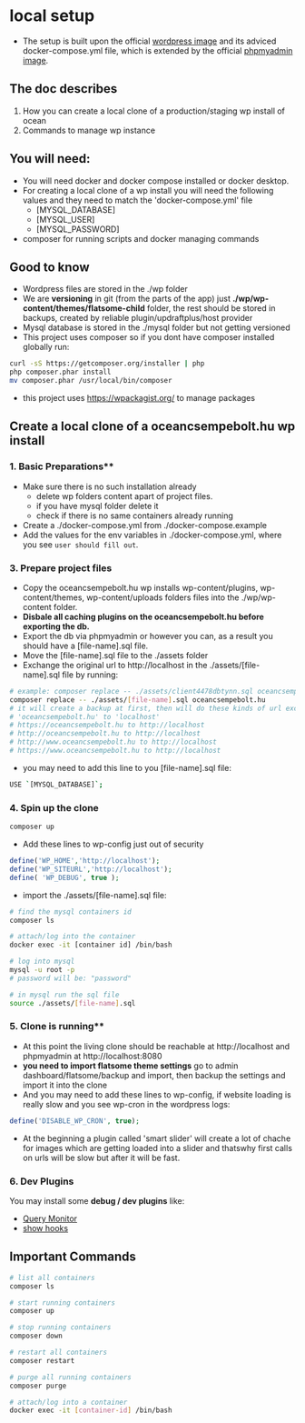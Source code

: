 #  

# local setup
- The setup is built upon the official [wordpress image](https://hub.docker.com/_/wordpres) and its adviced docker-compose.yml file,
which is extended by the official [phpmyadmin image](https://hub.docker.com/r/phpmyadmin/phpmyadmin/). 

## The doc describes
 1. How you can create a local clone of a production/staging wp install of ocean
 3. Commands to manage wp instance

## You will need:
- You will need docker and docker compose installed or docker desktop.
- For creating a local clone of a wp install you will need the following values and they need to match the 'docker-compose.yml' file
  - [MYSQL_DATABASE]
  - [MYSQL_USER]
  - [MYSQL_PASSWORD]
- composer for running scripts and docker managing commands

## Good to know
- Wordpress files are stored in the ./wp folder
- We are **versioning** in git (from the parts of the app) just **./wp/wp-content/themes/flatsome-child** folder, the rest should be stored in backups, created by reliable plugin/updraftplus/host provider
- Mysql database is stored in the ./mysql folder but not getting versioned
- This project uses composer so if you dont have composer installed globally run:
```sh
curl -sS https://getcomposer.org/installer | php
php composer.phar install
mv composer.phar /usr/local/bin/composer
```
- this project uses https://wpackagist.org/ to manage packages

## Create a local clone of a oceancsempebolt.hu wp install

### 1. Basic Preparations**
- Make sure there is no such installation already
  - delete wp folders content apart of project files.
  - if you have mysql folder delete it
  - check if there is no same containers already running
- Create a ./docker-compose.yml from ./docker-compose.example
- Add the values for the env variables in ./docker-compose.yml, where you see `user should fill out`.

### 3. Prepare project files
- Copy the oceancsempebolt.hu wp installs wp-content/plugins, wp-content/themes, wp-content/uploads folders files into the ./wp/wp-content folder.
- **Disbale all caching plugins on the oceancsempebolt.hu before exporting the db.**
- Export the db via phpmyadmin or however you can, as a result you should have a [file-name].sql file.
- Move the [file-name].sql file to the ./assets folder
- Exchange the original url to http://localhost in the ./assets/[file-name].sql file by running:
```sh
# example: composer replace -- ./assets/client4478dbtynn.sql oceancsempebolt.hu
composer replace -- ./assets/[file-name].sql oceancsempebolt.hu
# it will create a backup at first, then will do these kinds of url exchanges:
# 'oceancsempebolt.hu' to 'localhost'
# https://oceancsempebolt.hu to http://localhost
# http://oceancsempebolt.hu to http://localhost
# http://www.oceancsempebolt.hu to http://localhost
# https://www.oceancsempebolt.hu to http://localhost
```
- you may need to add this line to you [file-name].sql file:
```sh
USE `[MYSQL_DATABASE]`;
```

### 4. Spin up the clone
```sh
composer up
```
- Add these lines to wp-config just out of security
```php
define('WP_HOME','http://localhost');
define('WP_SITEURL','http://localhost');
define( 'WP_DEBUG', true );
```
- import the ./assets/[file-name].sql file:
```sh
# find the mysql containers id
composer ls

# attach/log into the container
docker exec -it [container id] /bin/bash

# log into mysql
mysql -u root -p
# password will be: "password"

# in mysql run the sql file
source ./assets/[file-name].sql
```

### 5. Clone is running**
- At this point the living clone should be reachable at http://localhost and phpmyadmin at http://localhost:8080
- **you need to import flatsome theme settings** go to admin dashboard/flatsome/backup and import, then backup the settings and import it into the clone
- And you may need to add these lines to wp-config, if website loading is really slow and you see wp-cron in the wordpress logs:
```php
define('DISABLE_WP_CRON', true);
```
- At the beginning a plugin called 'smart slider' will create a lot of chache for images which are getting loaded into a slider and thatswhy first calls on urls will be slow but after it will be fast.

### 6. Dev Plugins
You may install some **debug / dev plugins** like:
- [Query Monitor](https://wordpress.org/plugins/search/query+monitor/)
- [show hooks](https://wordpress.org/plugins/search/show+hooks/)

## Important Commands
```sh
# list all containers
composer ls

# start running containers
composer up

# stop running containers
composer down

# restart all containers
composer restart

# purge all running containers
composer purge

# attach/log into a container
docker exec -it [container-id] /bin/bash
```